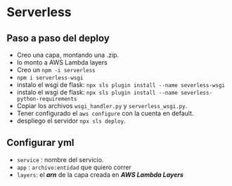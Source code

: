 # Serverless
## Paso a paso del deploy
- Creo una capa, montando una .zip.
- lo monto a AWS Lambda layers
- Creo un ````npm -i serverless````
- ````npm i serverless-wsgi````
- instalo el wsgi de flask: ````npx sls plugin install --name severless-wsgi````
- instalo el wsgi de flask: ````npx sls plugin install --name severless-python-requirements````
- Copiar los archivos ````wsgi_handler.py```` y ````serverless_wsgi.py````.
- Tener configurado el ````aws configure```` con la cuenta en default.
- despliego el servidor ````npx sls deploy````.

## Configurar yml
- ````service```` : nombre del servicio.
- ````app```` : ````archivo:entidad```` que quiero correr
- ````layers````: el ***arn*** de la capa creada en ***AWS Lambda Layers***